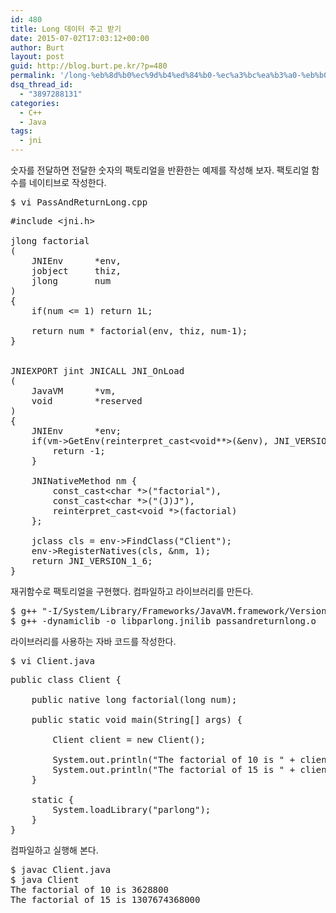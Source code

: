 ```yaml
---
id: 480
title: Long 데이터 주고 받기
date: 2015-07-02T17:03:12+00:00
author: Burt
layout: post
guid: http://blog.burt.pe.kr/?p=480
permalink: '/long-%eb%8d%b0%ec%9d%b4%ed%84%b0-%ec%a3%bc%ea%b3%a0-%eb%b0%9b%ea%b8%b0/'
dsq_thread_id:
  - "3897288131"
categories:
  - C++
  - Java
tags:
  - jni
---
```

<p class="p1">
  <span class="s1">숫자를 전달하면 전달한 숫자의 팩토리얼을 반환한는 예제를 작성해 보자. 팩토리얼 함수를 네이티브로 작성한다.</span><!--more-->
</p>

<pre class="lang:default decode:true ">$ vi PassAndReturnLong.cpp</pre>

<pre class="lang:default decode:true ">#include &lt;jni.h&gt;

jlong factorial
(
    JNIEnv      *env,
    jobject     thiz,
    jlong       num
)
{
    if(num &lt;= 1) return 1L;
    
    return num * factorial(env, thiz, num-1);
}


JNIEXPORT jint JNICALL JNI_OnLoad
(
    JavaVM      *vm,
    void        *reserved
)
{
    JNIEnv      *env;
    if(vm-&gt;GetEnv(reinterpret_cast&lt;void**&gt;(&env), JNI_VERSION_1_6)) {
        return -1;
    }
    
    JNINativeMethod nm {
        const_cast&lt;char *&gt;("factorial"),
        const_cast&lt;char *&gt;("(J)J"),
        reinterpret_cast&lt;void *&gt;(factorial)
    };
    
    jclass cls = env-&gt;FindClass("Client");
    env-&gt;RegisterNatives(cls, &nm, 1);
    return JNI_VERSION_1_6;
}</pre>

<p class="p1">
  <span class="s1">재귀함수로 팩토리얼을 구현했다. 컴파일하고 라이브러리를 만든다.</span>
</p>

<pre class="lang:default decode:true ">$ g++ "-I/System/Library/Frameworks/JavaVM.framework/Versions/Current/Headers/" -std=c++11 -c PassAndReturnLong.cpp
$ g++ -dynamiclib -o libparlong.jnilib passandreturnlong.o</pre>

<p class="p1">
  <span class="s1">라이브러리를 사용하는 자바 코드를 작성한다.</span>
</p>

<pre class="lang:default decode:true ">$ vi Client.java</pre>

<pre class="lang:default decode:true ">public class Client {

    public native long factorial(long num);
    
    public static void main(String[] args) {
        
        Client client = new Client();
        
        System.out.println("The factorial of 10 is " + client.factorial(10));
        System.out.println("The factorial of 15 is " + client.factorial(15));
    }
    
    static {
        System.loadLibrary("parlong");
    }
}</pre>

<p class="p1">
  <span class="s1">컴파일하고 실행해 본다.</span>
</p>

<pre class="lang:default decode:true ">$ javac Client.java
$ java Client
The factorial of 10 is 3628800
The factorial of 15 is 1307674368000</pre>

&nbsp;